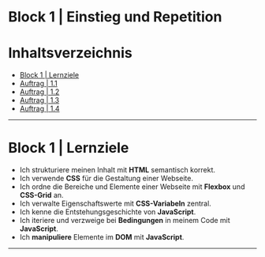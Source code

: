 # Block 1 | Einstieg und Repetition

# Inhaltsverzeichnis
- [Block 1 | Lernziele](#block-1--lernziele)
- [Auftrag | 1.1](/Modul%20Tag%201/Block_01/Auftrag%201.1/README.md)
- [Auftrag | 1.2](/Modul%20Tag%201/Block_01/Auftrag%201.2/README.md)
- [Auftrag | 1.3](/Modul%20Tag%201/Block_01/Auftrag%201.3/README.md)
- [Auftrag | 1.4](/Modul%20Tag%201/Block_01/Auftrag%201.4/README.md)

---

# Block 1 | Lernziele
- Ich strukturiere meinen Inhalt mit **HTML** semantisch korrekt.
- Ich verwende **CSS** für die Gestaltung einer Webseite.
- Ich ordne die Bereiche und Elemente einer Webseite mit **Flexbox** und **CSS-Grid** an.
- Ich verwalte Eigenschaftswerte mit **CSS-Variabeln** zentral.
- Ich kenne die Entstehungsgeschichte von **JavaScript**.
- Ich iteriere und verzweige bei **Bedingungen** in meinem Code mit **JavaScript**.
- Ich **manipuliere** Elemente im **DOM** mit **JavaScript**.

---